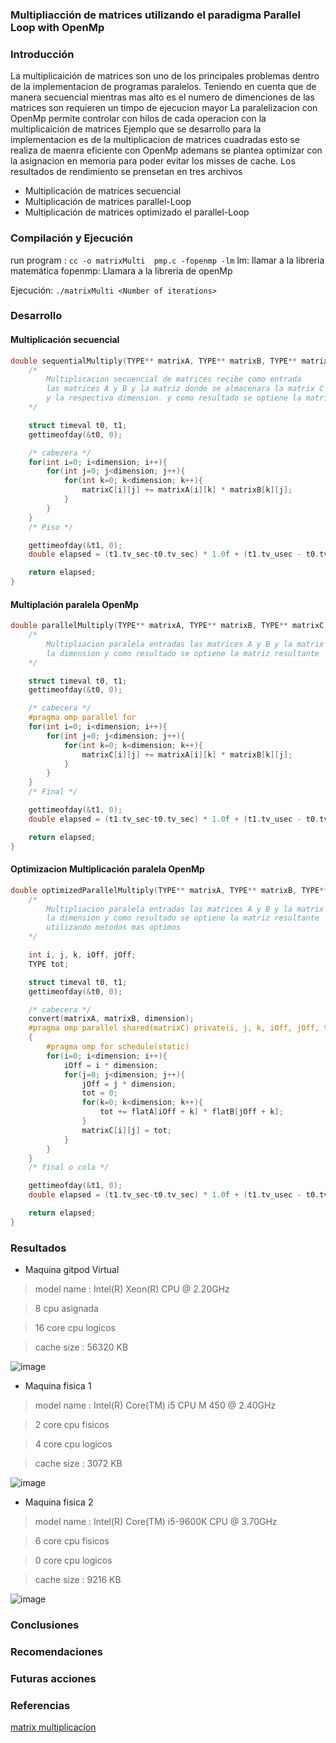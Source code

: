 ### Multipliacción de matrices utilizando el paradigma Parallel Loop with OpenMp

### Introducción

La multiplicaición de matrices son uno de los principales problemas dentro de la implementacion de programas paralelos.
Teniendo en cuenta que de manera secuencial mientras mas alto es el numero de dimenciones de las matrices son requieren un timpo de ejecucion mayor
La paralelizacion con OpenMp permite controlar con hilos de cada operacion con la multiplicaición de matrices 
Ejemplo que se desarrollo para la implementacion es de la multiplicacion de matrices cuadradas esto se realiza de maenra eficiente con OpenMp ademans se plantea optimizar con la asignacion en 
memoria para poder evitar los misses de cache. Los resultados de rendimiento se prensetan en tres archivos
* Multiplicación de matrices secuencial
* Multiplicación de matrices parallel-Loop
* Multiplicación de matrices optimizado el parallel-Loop

### Compilación y Ejecución

run program :
`cc -o matrixMulti  pmp.c -fopenmp -lm`
lm: llamar a la libreria matemática
fopenmp: Llamara a la libreria de openMp

Ejecución:
`./matrixMulti <Number of iterations>`

### Desarrollo

#### Multiplicación secuencial
```c
double sequentialMultiply(TYPE** matrixA, TYPE** matrixB, TYPE** matrixC, int dimension){
	/*
        Multiplicacion secuencial de matrices recibe como entrada 
        las matrices A y B y la matriz donde se almacenara la matrix C
        y la respectiva dimension. y como resultado se optiene la matrix resultante
	*/

	struct timeval t0, t1;
	gettimeofday(&t0, 0);

	/* cabezera */
	for(int i=0; i<dimension; i++){
		for(int j=0; j<dimension; j++){
			for(int k=0; k<dimension; k++){
				matrixC[i][j] += matrixA[i][k] * matrixB[k][j];
			}
		}
	}
	/* Piso */

	gettimeofday(&t1, 0);
	double elapsed = (t1.tv_sec-t0.tv_sec) * 1.0f + (t1.tv_usec - t0.tv_usec) / 1000000.0f;

	return elapsed;
}

``` 

#### Multiplación paralela OpenMp

```c
double parallelMultiply(TYPE** matrixA, TYPE** matrixB, TYPE** matrixC, int dimension){
	/*
        Multipliacion paralela entradas las matrices A y B y la matrix C
        la dimension y como resultado se optiene la matriz resultante
	*/

	struct timeval t0, t1;
	gettimeofday(&t0, 0);

	/* cabecera */
	#pragma omp parallel for
	for(int i=0; i<dimension; i++){
		for(int j=0; j<dimension; j++){
			for(int k=0; k<dimension; k++){
				matrixC[i][j] += matrixA[i][k] * matrixB[k][j];
			}
		}
	}
	/* Final */

	gettimeofday(&t1, 0);
	double elapsed = (t1.tv_sec-t0.tv_sec) * 1.0f + (t1.tv_usec - t0.tv_usec) / 1000000.0f;

	return elapsed;
}
``` 

#### Optimizacion Multiplicación paralela OpenMp
```c
double optimizedParallelMultiply(TYPE** matrixA, TYPE** matrixB, TYPE** matrixC, int dimension){
	/*
	    Multipliacion paralela entradas las matrices A y B y la matrix C
        la dimension y como resultado se optiene la matriz resultante
        utilizando metodos mas optimos
	*/

	int i, j, k, iOff, jOff;
	TYPE tot;

	struct timeval t0, t1;
	gettimeofday(&t0, 0);

	/* cabecera */
	convert(matrixA, matrixB, dimension);
	#pragma omp parallel shared(matrixC) private(i, j, k, iOff, jOff, tot) num_threads(40)
	{
		#pragma omp for schedule(static)
		for(i=0; i<dimension; i++){
			iOff = i * dimension;
			for(j=0; j<dimension; j++){
				jOff = j * dimension;
				tot = 0;
				for(k=0; k<dimension; k++){
					tot += flatA[iOff + k] * flatB[jOff + k];
				}
				matrixC[i][j] = tot;
			}
		}
	}
	/* final o cola */

	gettimeofday(&t1, 0);
	double elapsed = (t1.tv_sec-t0.tv_sec) * 1.0f + (t1.tv_usec - t0.tv_usec) / 1000000.0f;

	return elapsed;
}
``` 

### Resultados
* Maquina gitpod Virtual
  
> model name      : Intel(R) Xeon(R) CPU @ 2.20GHz

> 8 cpu asignada

> 16 core cpu logicos

> cache size : 56320 KB
  
![image](https://user-images.githubusercontent.com/50051312/88010785-5327fe80-cadb-11ea-9e9b-840d06524f1c.png)

* Maquina fisica 1 
  
> model name	: Intel(R) Core(TM) i5 CPU       M 450  @ 2.40GHz

> 2 core cpu fisicos

> 4 core cpu logicos

> cache size : 3072 KB


![image](https://user-images.githubusercontent.com/50051312/88012293-21189b80-cadf-11ea-8e40-9ec53e149d98.png)


* Maquina fisica 2

> model name      : Intel(R) Core(TM) i5-9600K CPU @ 3.70GHz

> 6 core cpu fisicos

> 0 core cpu logicos

> cache size : 9216 KB


![image](https://user-images.githubusercontent.com/50051312/88013700-abaeca00-cae2-11ea-956d-659a31ee29fd.png)

### Conclusiones
### Recomendaciones
### Futuras acciones

### Referencias
[matrix multiplicacion](https://medium.com/tech-vision/parallel-matrix-multiplication-c-parallel-processing-5e3aadb36f27)
